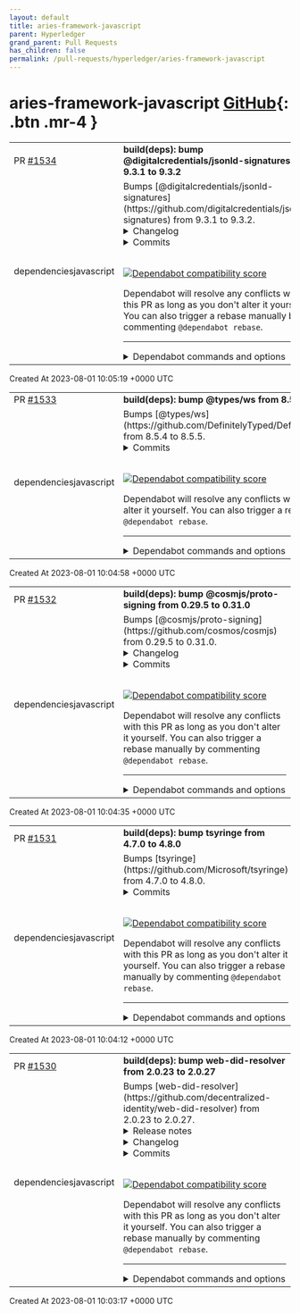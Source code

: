 ```yaml
---
layout: default
title: aries-framework-javascript
parent: Hyperledger
grand_parent: Pull Requests
has_children: false
permalink: /pull-requests/hyperledger/aries-framework-javascript
---
```


# aries-framework-javascript <span class="fs-3 right-align">[GitHub](https://github.com/hyperledger/aries-framework-javascript){: .btn .mr-4 }</span>


<div>
    <table>
        <tr>
            <td>
                PR <a href="https://github.com/hyperledger/aries-framework-javascript/pull/1534" class=".btn">#1534</a>
            </td>
            <td>
                <b>
                    build(deps): bump @digitalcredentials/jsonld-signatures from 9.3.1 to 9.3.2
                </b>
            </td>
        </tr>
        <tr>
            <td>
                <span class="chip">dependencies</span><span class="chip">javascript</span>
            </td>
            <td>
                Bumps [@digitalcredentials/jsonld-signatures](https://github.com/digitalcredentials/jsonld-signatures) from 9.3.1 to 9.3.2.
<details>
<summary>Changelog</summary>
<p><em>Sourced from <a href="https://github.com/digitalcredentials/jsonld-signatures/blob/master/CHANGELOG.md"><code>@​digitalcredentials/jsonld-signatures</code>'s changelog</a>.</em></p>
<blockquote>
<h2>9.3.2 - 2023-06-16</h2>
<h3>Changed</h3>
<ul>
<li>Update jsonld dep to 6.0.0, clear caches between operations.</li>
</ul>
</blockquote>
</details>
<details>
<summary>Commits</summary>
<ul>
<li><a href="https://github.com/digitalcredentials/jsonld-signatures/commit/121e968f352ceef5e946fd9c9836b04730116719"><code>121e968</code></a> Release 9.3.2</li>
<li><a href="https://github.com/digitalcredentials/jsonld-signatures/commit/6ffb79108c7da83bb7f66cee0b7c456b25649f2c"><code>6ffb791</code></a> Bump jsonld dep, clear caches.</li>
<li><a href="https://github.com/digitalcredentials/jsonld-signatures/commit/cd6048d98088c195c4e86710d21da24bd2ae54a8"><code>cd6048d</code></a> Create issues-to-project.yml</li>
<li>See full diff in <a href="https://github.com/digitalcredentials/jsonld-signatures/compare/v9.3.1...v9.3.2">compare view</a></li>
</ul>
</details>
<br />


[![Dependabot compatibility score](https://dependabot-badges.githubapp.com/badges/compatibility_score?dependency-name=@digitalcredentials/jsonld-signatures&package-manager=npm_and_yarn&previous-version=9.3.1&new-version=9.3.2)](https://docs.github.com/en/github/managing-security-vulnerabilities/about-dependabot-security-updates#about-compatibility-scores)

Dependabot will resolve any conflicts with this PR as long as you don't alter it yourself. You can also trigger a rebase manually by commenting `@dependabot rebase`.

[//]: # (dependabot-automerge-start)
[//]: # (dependabot-automerge-end)

---

<details>
<summary>Dependabot commands and options</summary>
<br />

You can trigger Dependabot actions by commenting on this PR:
- `@dependabot rebase` will rebase this PR
- `@dependabot recreate` will recreate this PR, overwriting any edits that have been made to it
- `@dependabot merge` will merge this PR after your CI passes on it
- `@dependabot squash and merge` will squash and merge this PR after your CI passes on it
- `@dependabot cancel merge` will cancel a previously requested merge and block automerging
- `@dependabot reopen` will reopen this PR if it is closed
- `@dependabot close` will close this PR and stop Dependabot recreating it. You can achieve the same result by closing it manually
- `@dependabot ignore this major version` will close this PR and stop Dependabot creating any more for this major version (unless you reopen the PR or upgrade to it yourself)
- `@dependabot ignore this minor version` will close this PR and stop Dependabot creating any more for this minor version (unless you reopen the PR or upgrade to it yourself)
- `@dependabot ignore this dependency` will close this PR and stop Dependabot creating any more for this dependency (unless you reopen the PR or upgrade to it yourself)


</details>
            </td>
        </tr>
    </table>
    <div class="right-align">
        Created At 2023-08-01 10:05:19 +0000 UTC
    </div>
</div>

<div>
    <table>
        <tr>
            <td>
                PR <a href="https://github.com/hyperledger/aries-framework-javascript/pull/1533" class=".btn">#1533</a>
            </td>
            <td>
                <b>
                    build(deps): bump @types/ws from 8.5.4 to 8.5.5
                </b>
            </td>
        </tr>
        <tr>
            <td>
                <span class="chip">dependencies</span><span class="chip">javascript</span>
            </td>
            <td>
                Bumps [@types/ws](https://github.com/DefinitelyTyped/DefinitelyTyped/tree/HEAD/types/ws) from 8.5.4 to 8.5.5.
<details>
<summary>Commits</summary>
<ul>
<li>See full diff in <a href="https://github.com/DefinitelyTyped/DefinitelyTyped/commits/HEAD/types/ws">compare view</a></li>
</ul>
</details>
<br />


[![Dependabot compatibility score](https://dependabot-badges.githubapp.com/badges/compatibility_score?dependency-name=@types/ws&package-manager=npm_and_yarn&previous-version=8.5.4&new-version=8.5.5)](https://docs.github.com/en/github/managing-security-vulnerabilities/about-dependabot-security-updates#about-compatibility-scores)

Dependabot will resolve any conflicts with this PR as long as you don't alter it yourself. You can also trigger a rebase manually by commenting `@dependabot rebase`.

[//]: # (dependabot-automerge-start)
[//]: # (dependabot-automerge-end)

---

<details>
<summary>Dependabot commands and options</summary>
<br />

You can trigger Dependabot actions by commenting on this PR:
- `@dependabot rebase` will rebase this PR
- `@dependabot recreate` will recreate this PR, overwriting any edits that have been made to it
- `@dependabot merge` will merge this PR after your CI passes on it
- `@dependabot squash and merge` will squash and merge this PR after your CI passes on it
- `@dependabot cancel merge` will cancel a previously requested merge and block automerging
- `@dependabot reopen` will reopen this PR if it is closed
- `@dependabot close` will close this PR and stop Dependabot recreating it. You can achieve the same result by closing it manually
- `@dependabot ignore this major version` will close this PR and stop Dependabot creating any more for this major version (unless you reopen the PR or upgrade to it yourself)
- `@dependabot ignore this minor version` will close this PR and stop Dependabot creating any more for this minor version (unless you reopen the PR or upgrade to it yourself)
- `@dependabot ignore this dependency` will close this PR and stop Dependabot creating any more for this dependency (unless you reopen the PR or upgrade to it yourself)


</details>
            </td>
        </tr>
    </table>
    <div class="right-align">
        Created At 2023-08-01 10:04:58 +0000 UTC
    </div>
</div>

<div>
    <table>
        <tr>
            <td>
                PR <a href="https://github.com/hyperledger/aries-framework-javascript/pull/1532" class=".btn">#1532</a>
            </td>
            <td>
                <b>
                    build(deps): bump @cosmjs/proto-signing from 0.29.5 to 0.31.0
                </b>
            </td>
        </tr>
        <tr>
            <td>
                <span class="chip">dependencies</span><span class="chip">javascript</span>
            </td>
            <td>
                Bumps [@cosmjs/proto-signing](https://github.com/cosmos/cosmjs) from 0.29.5 to 0.31.0.
<details>
<summary>Changelog</summary>
<p><em>Sourced from <a href="https://github.com/cosmos/cosmjs/blob/main/CHANGELOG.md"><code>@​cosmjs/proto-signing</code>'s changelog</a>.</em></p>
<blockquote>
<h2>[0.31.0] - 2023-06-22</h2>
<h3>Fixed</h3>
<ul>
<li><code>@​cosmjs/crypto</code>: Migrate to <code>libsodium-wrappers-sumo</code> to be able to use the
<code>crypto_pwhash</code> functions (<a href="https://redirect.github.com/cosmos/cosmjs/issues/1429">#1429</a>).</li>
</ul>
<p><a href="https://redirect.github.com/cosmos/cosmjs/issues/1429">#1429</a>: <a href="https://redirect.github.com/cosmos/cosmjs/issues/1429">cosmos/cosmjs#1429</a></p>
<h3>Added</h3>
<ul>
<li><code>@​cosmjs/cosmwasm-stargate</code>: Add <code>SigningCosmWasmClient.instantiate2</code> (<a href="https://redirect.github.com/cosmos/cosmjs/issues/1407">#1407</a>).</li>
<li><code>@​cosmjs/cosmwasm-stargate</code>: Add <code>CosmWasmClient.getContractsByCreator</code>
(<a href="https://redirect.github.com/cosmos/cosmjs/issues/1266">#1266</a>).</li>
<li><code>@​cosmjs/stargate</code>: <code>IndexedTx</code> and <code>DeliverTxResponse</code> now have a
<code>msgResponses</code> field (<a href="https://redirect.github.com/cosmos/cosmjs/issues/1305">#1305</a>).</li>
<li><code>@​cosmjs/cosmwasm-stargate</code>: Add <code>CosmWasmClient.broadcastTxSync</code> and
<code>SigningCosmWasmClient.signAndBroadcastSync</code> to allow broadcasting without
waiting for block inclusion. (<a href="https://redirect.github.com/cosmos/cosmjs/issues/1396">#1396</a>)</li>
<li><code>@​cosmjs/stargate</code>: Add <code>StargateClient.broadcastTxSync</code> and
<code>SigningStargateClient.signAndBroadcastSync</code> to allow broadcasting without
waiting for block inclusion. (<a href="https://redirect.github.com/cosmos/cosmjs/issues/1396">#1396</a>)</li>
<li><code>@​cosmjs/cosmwasm-stargate</code>: Add Amino JSON support for
<code>MsgStoreCode.instantiate_permission</code>. (<a href="https://redirect.github.com/cosmos/cosmjs/issues/334">#334</a>)</li>
<li><code>@​cosmjs/stargate</code>: Add group and gov v1 message types</li>
</ul>
<p><a href="https://redirect.github.com/cosmos/cosmjs/issues/334">#334</a>: <a href="https://redirect.github.com/cosmos/cosmjs/issues/334">cosmos/cosmjs#334</a>
<a href="https://redirect.github.com/cosmos/cosmjs/issues/1266">#1266</a>: <a href="https://redirect.github.com/cosmos/cosmjs/issues/1266">cosmos/cosmjs#1266</a>
<a href="https://redirect.github.com/cosmos/cosmjs/issues/1305">#1305</a>: <a href="https://redirect.github.com/cosmos/cosmjs/issues/1305">cosmos/cosmjs#1305</a>
<a href="https://redirect.github.com/cosmos/cosmjs/issues/1396">#1396</a>: <a href="https://redirect.github.com/cosmos/cosmjs/pull/1396">cosmos/cosmjs#1396</a>
<a href="https://redirect.github.com/cosmos/cosmjs/issues/1407">#1407</a>: <a href="https://redirect.github.com/cosmos/cosmjs/pull/1407">cosmos/cosmjs#1407</a></p>
<h3>Changed</h3>
<ul>
<li>all: upgrade cosmjs-types to 0.8.0 to include Cosmos SDK 0.46/0.47 and IBC v7
types.</li>
<li><code>@​cosmjs/cosmwasm-stargate</code>: Implement auto-detection for Tendermint 0.34/37
(<a href="https://redirect.github.com/cosmos/cosmjs/issues/1411">#1411</a>).</li>
<li><code>@​cosmjs/cosmwasm-stargate</code>: Remove structured <code>searchTx</code> queries. Only raw
query strings and key/value pairs are now supported. (<a href="https://redirect.github.com/cosmos/cosmjs/issues/1411">#1411</a>)</li>
<li><code>@​cosmjs/cosmwasm-stargate</code>: Let <code>searchTx</code> return non-readonly array. The
caller owns this array and can mutate it as they want. (<a href="https://redirect.github.com/cosmos/cosmjs/issues/1411">#1411</a>)</li>
<li><code>@​cosmjs/cosmwasm-stargate</code>: In <code>UploadResult</code> (result from
<code>SigningCosmWasmClient.upload</code>), rename <code>originalChecksum</code> to <code>checksum</code> and
remove <code>compressedChecksum</code> (<a href="https://redirect.github.com/cosmos/cosmjs/issues/1409">#1409</a>).</li>
<li><code>@​cosmjs/stargate</code>: Implement auto-detection for Tendermint 0.34/37 (<a href="https://redirect.github.com/cosmos/cosmjs/issues/1411">#1411</a>).</li>
<li><code>@​cosmjs/stargate</code>: Remove structured <code>searchTx</code> queries. Only raw query strings
and key/value pairs are now supported. (<a href="https://redirect.github.com/cosmos/cosmjs/issues/1411">#1411</a>)</li>
<li><code>@​cosmjs/stargate</code>: Let <code>searchTx</code> return non-readonly array. The caller owns
this array and can mutate it as they want. (<a href="https://redirect.github.com/cosmos/cosmjs/issues/1411">#1411</a>)</li>
</ul>
<!-- raw HTML omitted -->
</blockquote>
<p>... (truncated)</p>
</details>
<details>
<summary>Commits</summary>
<ul>
<li><a href="https://github.com/cosmos/cosmjs/commit/256355bad4a8ac66e0ceebc07b64e59d6c466dfa"><code>256355b</code></a> Set version 0.31.0</li>
<li><a href="https://github.com/cosmos/cosmjs/commit/ef5bab124938ac1bf5dce0366518a3fc1d673395"><code>ef5bab1</code></a> Upgrade prettier</li>
<li><a href="https://github.com/cosmos/cosmjs/commit/9ecee56a04d52b9a1013b8184c1394346496acd3"><code>9ecee56</code></a> Merge pull request <a href="https://redirect.github.com/cosmos/cosmjs/issues/1443">#1443</a> from cosmos/sdk47-types</li>
<li><a href="https://github.com/cosmos/cosmjs/commit/2bd1dea644b18049d0ec4f65b962e62d4e5d291a"><code>2bd1dea</code></a> Fix CHANGELOG text</li>
<li><a href="https://github.com/cosmos/cosmjs/commit/c1e8126dbf8bbaa2fd76b5f07ddc4bb021ff39fe"><code>c1e8126</code></a> Add group and gov v1 message types</li>
<li><a href="https://github.com/cosmos/cosmjs/commit/114d74a6a3611a6f5a1caf967ad9289c038d365d"><code>114d74a</code></a> Merge pull request <a href="https://redirect.github.com/cosmos/cosmjs/issues/1438">#1438</a> from cosmos/upgrade-yarn</li>
<li><a href="https://github.com/cosmos/cosmjs/commit/54e10947b72038d647d3c8a446f3019faded8be9"><code>54e1094</code></a> Re-install packages</li>
<li><a href="https://github.com/cosmos/cosmjs/commit/2c9886240a4bb108f93ffd8b71464b9278d478d2"><code>2c98862</code></a> Upgrade yarn to 3.6.0</li>
<li><a href="https://github.com/cosmos/cosmjs/commit/148c12fe18c85a6756d435a8d9023f6367158cf9"><code>148c12f</code></a> Merge pull request <a href="https://redirect.github.com/cosmos/cosmjs/issues/1406">#1406</a> from loin3/export_wasm_types</li>
<li><a href="https://github.com/cosmos/cosmjs/commit/5cb6c465509e0ff538bd661a49bc772e57c30faa"><code>5cb6c46</code></a> Merge pull request <a href="https://redirect.github.com/cosmos/cosmjs/issues/1333">#1333</a> from lgtm-migrator/codeql</li>
<li>Additional commits viewable in <a href="https://github.com/cosmos/cosmjs/compare/v0.29.5...v0.31.0">compare view</a></li>
</ul>
</details>
<br />


[![Dependabot compatibility score](https://dependabot-badges.githubapp.com/badges/compatibility_score?dependency-name=@cosmjs/proto-signing&package-manager=npm_and_yarn&previous-version=0.29.5&new-version=0.31.0)](https://docs.github.com/en/github/managing-security-vulnerabilities/about-dependabot-security-updates#about-compatibility-scores)

Dependabot will resolve any conflicts with this PR as long as you don't alter it yourself. You can also trigger a rebase manually by commenting `@dependabot rebase`.

[//]: # (dependabot-automerge-start)
[//]: # (dependabot-automerge-end)

---

<details>
<summary>Dependabot commands and options</summary>
<br />

You can trigger Dependabot actions by commenting on this PR:
- `@dependabot rebase` will rebase this PR
- `@dependabot recreate` will recreate this PR, overwriting any edits that have been made to it
- `@dependabot merge` will merge this PR after your CI passes on it
- `@dependabot squash and merge` will squash and merge this PR after your CI passes on it
- `@dependabot cancel merge` will cancel a previously requested merge and block automerging
- `@dependabot reopen` will reopen this PR if it is closed
- `@dependabot close` will close this PR and stop Dependabot recreating it. You can achieve the same result by closing it manually
- `@dependabot ignore this major version` will close this PR and stop Dependabot creating any more for this major version (unless you reopen the PR or upgrade to it yourself)
- `@dependabot ignore this minor version` will close this PR and stop Dependabot creating any more for this minor version (unless you reopen the PR or upgrade to it yourself)
- `@dependabot ignore this dependency` will close this PR and stop Dependabot creating any more for this dependency (unless you reopen the PR or upgrade to it yourself)


</details>
            </td>
        </tr>
    </table>
    <div class="right-align">
        Created At 2023-08-01 10:04:35 +0000 UTC
    </div>
</div>

<div>
    <table>
        <tr>
            <td>
                PR <a href="https://github.com/hyperledger/aries-framework-javascript/pull/1531" class=".btn">#1531</a>
            </td>
            <td>
                <b>
                    build(deps): bump tsyringe from 4.7.0 to 4.8.0
                </b>
            </td>
        </tr>
        <tr>
            <td>
                <span class="chip">dependencies</span><span class="chip">javascript</span>
            </td>
            <td>
                Bumps [tsyringe](https://github.com/Microsoft/tsyringe) from 4.7.0 to 4.8.0.
<details>
<summary>Commits</summary>
<ul>
<li><a href="https://github.com/microsoft/tsyringe/commit/2cd2e00a5fd25308bcf911ca250ded3fe9083af5"><code>2cd2e00</code></a> 4.8.0</li>
<li><a href="https://github.com/microsoft/tsyringe/commit/fb265c1cd5be792c8d55c008ad66fdef421df974"><code>fb265c1</code></a> Bump json5 from 2.1.1 to 2.2.3 (<a href="https://redirect.github.com/Microsoft/tsyringe/issues/218">#218</a>)</li>
<li><a href="https://github.com/microsoft/tsyringe/commit/b9fd88a8f34621bfda671a1ac469d6c0fc79cc18"><code>b9fd88a</code></a> Bump minimatch from 3.0.4 to 3.1.2 (<a href="https://redirect.github.com/Microsoft/tsyringe/issues/227">#227</a>)</li>
<li><a href="https://github.com/microsoft/tsyringe/commit/e5a6640858feb75f820d1bd15464298989675279"><code>e5a6640</code></a> Bump minimist from 1.2.5 to 1.2.8 (<a href="https://redirect.github.com/Microsoft/tsyringe/issues/224">#224</a>)</li>
<li><a href="https://github.com/microsoft/tsyringe/commit/3f25002b1212b64fc18effe3adb6e750580783ce"><code>3f25002</code></a> fix: allow <code>propertyKey</code> to be undefined (<a href="https://redirect.github.com/Microsoft/tsyringe/issues/226">#226</a>)</li>
<li><a href="https://github.com/microsoft/tsyringe/commit/f738999f3058b223bdb81dada0164a358db2460e"><code>f738999</code></a> Microsoft mandatory file (<a href="https://redirect.github.com/Microsoft/tsyringe/issues/199">#199</a>)</li>
<li>See full diff in <a href="https://github.com/Microsoft/tsyringe/compare/v4.7.0...v4.8.0">compare view</a></li>
</ul>
</details>
<br />


[![Dependabot compatibility score](https://dependabot-badges.githubapp.com/badges/compatibility_score?dependency-name=tsyringe&package-manager=npm_and_yarn&previous-version=4.7.0&new-version=4.8.0)](https://docs.github.com/en/github/managing-security-vulnerabilities/about-dependabot-security-updates#about-compatibility-scores)

Dependabot will resolve any conflicts with this PR as long as you don't alter it yourself. You can also trigger a rebase manually by commenting `@dependabot rebase`.

[//]: # (dependabot-automerge-start)
[//]: # (dependabot-automerge-end)

---

<details>
<summary>Dependabot commands and options</summary>
<br />

You can trigger Dependabot actions by commenting on this PR:
- `@dependabot rebase` will rebase this PR
- `@dependabot recreate` will recreate this PR, overwriting any edits that have been made to it
- `@dependabot merge` will merge this PR after your CI passes on it
- `@dependabot squash and merge` will squash and merge this PR after your CI passes on it
- `@dependabot cancel merge` will cancel a previously requested merge and block automerging
- `@dependabot reopen` will reopen this PR if it is closed
- `@dependabot close` will close this PR and stop Dependabot recreating it. You can achieve the same result by closing it manually
- `@dependabot ignore this major version` will close this PR and stop Dependabot creating any more for this major version (unless you reopen the PR or upgrade to it yourself)
- `@dependabot ignore this minor version` will close this PR and stop Dependabot creating any more for this minor version (unless you reopen the PR or upgrade to it yourself)
- `@dependabot ignore this dependency` will close this PR and stop Dependabot creating any more for this dependency (unless you reopen the PR or upgrade to it yourself)


</details>
            </td>
        </tr>
    </table>
    <div class="right-align">
        Created At 2023-08-01 10:04:12 +0000 UTC
    </div>
</div>

<div>
    <table>
        <tr>
            <td>
                PR <a href="https://github.com/hyperledger/aries-framework-javascript/pull/1530" class=".btn">#1530</a>
            </td>
            <td>
                <b>
                    build(deps): bump web-did-resolver from 2.0.23 to 2.0.27
                </b>
            </td>
        </tr>
        <tr>
            <td>
                <span class="chip">dependencies</span><span class="chip">javascript</span>
            </td>
            <td>
                Bumps [web-did-resolver](https://github.com/decentralized-identity/web-did-resolver) from 2.0.23 to 2.0.27.
<details>
<summary>Release notes</summary>
<p><em>Sourced from <a href="https://github.com/decentralized-identity/web-did-resolver/releases">web-did-resolver's releases</a>.</em></p>
<blockquote>
<h2>2.0.27</h2>
<h2><a href="https://github.com/decentralized-identity/web-did-resolver/compare/2.0.26...2.0.27">2.0.27</a> (2023-07-03)</h2>
<h3>Bug Fixes</h3>
<ul>
<li><strong>deps:</strong> update dependency cross-fetch to v4 (<a href="https://github.com/decentralized-identity/web-did-resolver/commit/f8adfca61b1692dfd5a2fccc05e8386724564259">f8adfca</a>)</li>
</ul>
<h2>2.0.26</h2>
<h2><a href="https://github.com/decentralized-identity/web-did-resolver/compare/2.0.25...2.0.26">2.0.26</a> (2023-07-03)</h2>
<h3>Bug Fixes</h3>
<ul>
<li><strong>deps:</strong> update dependency cross-fetch to v3.1.8 (<a href="https://github.com/decentralized-identity/web-did-resolver/commit/00834e66dfbfa6775488317c4d691fddfd7406bd">00834e6</a>)</li>
</ul>
<h2>2.0.25</h2>
<h2><a href="https://github.com/decentralized-identity/web-did-resolver/compare/2.0.24...2.0.25">2.0.25</a> (2023-07-02)</h2>
<h3>Bug Fixes</h3>
<ul>
<li><strong>deps:</strong> update dependency cross-fetch to v3.1.7 (<a href="https://github.com/decentralized-identity/web-did-resolver/commit/92f7428b45d48884a9f9a6232e1e83065ebc3f18">92f7428</a>)</li>
</ul>
<h2>2.0.24</h2>
<h2><a href="https://github.com/decentralized-identity/web-did-resolver/compare/2.0.23...2.0.24">2.0.24</a> (2023-05-14)</h2>
<h3>Bug Fixes</h3>
<ul>
<li><strong>deps:</strong> update dependency cross-fetch to v3.1.6 (<a href="https://github.com/decentralized-identity/web-did-resolver/commit/deb19d790f4a7f734ab146a10d9253b0f9aaf1bb">deb19d7</a>)</li>
</ul>
</blockquote>
</details>
<details>
<summary>Changelog</summary>
<p><em>Sourced from <a href="https://github.com/decentralized-identity/web-did-resolver/blob/master/CHANGELOG.md">web-did-resolver's changelog</a>.</em></p>
<blockquote>
<h2><a href="https://github.com/decentralized-identity/web-did-resolver/compare/2.0.26...2.0.27">2.0.27</a> (2023-07-03)</h2>
<h3>Bug Fixes</h3>
<ul>
<li><strong>deps:</strong> update dependency cross-fetch to v4 (<a href="https://github.com/decentralized-identity/web-did-resolver/commit/f8adfca61b1692dfd5a2fccc05e8386724564259">f8adfca</a>)</li>
</ul>
<h2><a href="https://github.com/decentralized-identity/web-did-resolver/compare/2.0.25...2.0.26">2.0.26</a> (2023-07-03)</h2>
<h3>Bug Fixes</h3>
<ul>
<li><strong>deps:</strong> update dependency cross-fetch to v3.1.8 (<a href="https://github.com/decentralized-identity/web-did-resolver/commit/00834e66dfbfa6775488317c4d691fddfd7406bd">00834e6</a>)</li>
</ul>
<h2><a href="https://github.com/decentralized-identity/web-did-resolver/compare/2.0.24...2.0.25">2.0.25</a> (2023-07-02)</h2>
<h3>Bug Fixes</h3>
<ul>
<li><strong>deps:</strong> update dependency cross-fetch to v3.1.7 (<a href="https://github.com/decentralized-identity/web-did-resolver/commit/92f7428b45d48884a9f9a6232e1e83065ebc3f18">92f7428</a>)</li>
</ul>
<h2><a href="https://github.com/decentralized-identity/web-did-resolver/compare/2.0.23...2.0.24">2.0.24</a> (2023-05-14)</h2>
<h3>Bug Fixes</h3>
<ul>
<li><strong>deps:</strong> update dependency cross-fetch to v3.1.6 (<a href="https://github.com/decentralized-identity/web-did-resolver/commit/deb19d790f4a7f734ab146a10d9253b0f9aaf1bb">deb19d7</a>)</li>
</ul>
</blockquote>
</details>
<details>
<summary>Commits</summary>
<ul>
<li><a href="https://github.com/decentralized-identity/web-did-resolver/commit/8d2b88cda2c76abc0e09603c6902cf87a230de90"><code>8d2b88c</code></a> chore(release): 2.0.27 [skip ci]</li>
<li><a href="https://github.com/decentralized-identity/web-did-resolver/commit/f8adfca61b1692dfd5a2fccc05e8386724564259"><code>f8adfca</code></a> fix(deps): update dependency cross-fetch to v4</li>
<li><a href="https://github.com/decentralized-identity/web-did-resolver/commit/3c58a1e1da2c4bfd26d2b574c3721f899b255e7e"><code>3c58a1e</code></a> chore(deps): update devdeps</li>
<li><a href="https://github.com/decentralized-identity/web-did-resolver/commit/c95ffdc0d5b922efba0176ecf712e2a4ff9e7373"><code>c95ffdc</code></a> chore(release): 2.0.26 [skip ci]</li>
<li><a href="https://github.com/decentralized-identity/web-did-resolver/commit/00834e66dfbfa6775488317c4d691fddfd7406bd"><code>00834e6</code></a> fix(deps): update dependency cross-fetch to v3.1.8</li>
<li><a href="https://github.com/decentralized-identity/web-did-resolver/commit/a5627fb2792ec049114ac436b4ba5931469f1552"><code>a5627fb</code></a> chore(release): 2.0.25 [skip ci]</li>
<li><a href="https://github.com/decentralized-identity/web-did-resolver/commit/92f7428b45d48884a9f9a6232e1e83065ebc3f18"><code>92f7428</code></a> fix(deps): update dependency cross-fetch to v3.1.7</li>
<li><a href="https://github.com/decentralized-identity/web-did-resolver/commit/191807c57859acc1717fb5e434cff828082981d1"><code>191807c</code></a> chore(deps): update devdeps</li>
<li><a href="https://github.com/decentralized-identity/web-did-resolver/commit/fdad791c91f8d571206e9de1a95b7fa2f5f2c5ce"><code>fdad791</code></a> chore(deps): update devdeps</li>
<li><a href="https://github.com/decentralized-identity/web-did-resolver/commit/eb8f2c9758c333fc1c750167eafe9835e58cffa3"><code>eb8f2c9</code></a> chore(release): 2.0.24 [skip ci]</li>
<li>Additional commits viewable in <a href="https://github.com/decentralized-identity/web-did-resolver/compare/2.0.23...2.0.27">compare view</a></li>
</ul>
</details>
<br />


[![Dependabot compatibility score](https://dependabot-badges.githubapp.com/badges/compatibility_score?dependency-name=web-did-resolver&package-manager=npm_and_yarn&previous-version=2.0.23&new-version=2.0.27)](https://docs.github.com/en/github/managing-security-vulnerabilities/about-dependabot-security-updates#about-compatibility-scores)

Dependabot will resolve any conflicts with this PR as long as you don't alter it yourself. You can also trigger a rebase manually by commenting `@dependabot rebase`.

[//]: # (dependabot-automerge-start)
[//]: # (dependabot-automerge-end)

---

<details>
<summary>Dependabot commands and options</summary>
<br />

You can trigger Dependabot actions by commenting on this PR:
- `@dependabot rebase` will rebase this PR
- `@dependabot recreate` will recreate this PR, overwriting any edits that have been made to it
- `@dependabot merge` will merge this PR after your CI passes on it
- `@dependabot squash and merge` will squash and merge this PR after your CI passes on it
- `@dependabot cancel merge` will cancel a previously requested merge and block automerging
- `@dependabot reopen` will reopen this PR if it is closed
- `@dependabot close` will close this PR and stop Dependabot recreating it. You can achieve the same result by closing it manually
- `@dependabot ignore this major version` will close this PR and stop Dependabot creating any more for this major version (unless you reopen the PR or upgrade to it yourself)
- `@dependabot ignore this minor version` will close this PR and stop Dependabot creating any more for this minor version (unless you reopen the PR or upgrade to it yourself)
- `@dependabot ignore this dependency` will close this PR and stop Dependabot creating any more for this dependency (unless you reopen the PR or upgrade to it yourself)


</details>
            </td>
        </tr>
    </table>
    <div class="right-align">
        Created At 2023-08-01 10:03:17 +0000 UTC
    </div>
</div>

